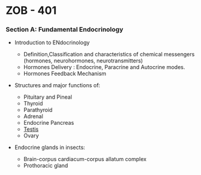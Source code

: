 # ZOB - 401

### Section A: Fundamental Endocrinology

* Introduction to ENdocrinology
    * Definition,Classification and characteristics of chemical messengers (hormones, neurohormones, neurotransmitters)
    * Hormones Delivery : Endocrine, Paracrine and Autocrine modes.
    * Hormones Feedback Mechanism
    
* Structures and major functions of:
    * Pituitary and Pineal
    * Thyroid
    * Parathyroid
    * Adrenal
    * Endocrine Pancreas
    * [Testis](Prof_Sameer_Gupta/Testis.md)
    * Ovary
* Endocrine glands in insects:
    * Brain-corpus cardiacum-corpus allatum complex
    * Prothoracic gland
    